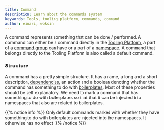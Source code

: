 ```yaml
---
title: Command
description: Learn about the commands system
keywords: Tools, tooling platform, commands, command
author: einari, woksin
---
```


A command represents something that can be done / performed. A command can either be a command directly in the [Tooling Platform](../..), a part of a [command group](../command_group) can have or a part of a [namespace](../namespace).
A command that belongs directly to the Tooling Platform is also called a default command.

### Structure
A command has a pretty simple structure. It has a name, a long and a short description, [dependencies](../../dependencies), an action and a boolean denoting whether the command has something to do with [boilerplates](../../boilerplates).
Most of these properties should be self explanatory. We need to mark a command that has something to do with boilerplates so that that it can be injected into namespaces that also are related to boilerplates.


{{% notice info %}}
Only default commands marked with whether they have something to do with boilerplates are injected into the namespaces. It otherwise has no effect
{{% /notice %}}